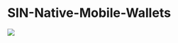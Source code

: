 # SIN-Native-Mobile-Wallets
![](https://lh4.googleusercontent.com/wfbdtzQkMO4T-MfABFQdtkfEky_pa5lX6O6Qg0IEku7MELy88kEhJaCui03uLIB3uTZrPjpj7rD5GJQ4Lqvt8zc6UxbK2HAHNNFg3mj7A3_HZH3xAVAvGfWk3jFXSuMIYKIZkly1)
